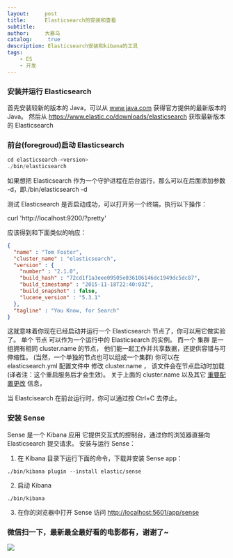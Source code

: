 ```yaml
---
layout:     post
title:      Elasticsearch的安装和查看
subtitle:   
author:     大暴马
catalog: 	 true
description: Elasticsearch安装和kibana的工具
tags:
    - ES
    - 开发
---
```


### 安装并运行 Elasticsearch

首先安装较新的版本的 Java，可以从 www.java.com 获得官方提供的最新版本的 Java。
然后从 <https://www.elastic.co/downloads/elasticsearch> 获取最新版本的 Elasticsearch


### 前台(foregroud)启动 Elasticsearch

```js
cd elasticsearch-<version>
./bin/elasticsearch  
```
如果想把 Elasticsearch 作为一个守护进程在后台运行，那么可以在后面添加参数 -d，即./bin/elasticsearch -d

测试 Elasticsearch 是否启动成功，可以打开另一个终端，执行以下操作：

curl 'http://localhost:9200/?pretty'

应该得到和下面类似的响应：

```json
{
  "name" : "Tom Foster",
  "cluster_name" : "elasticsearch",
  "version" : {
    "number" : "2.1.0",
    "build_hash" : "72cd1f1a3eee09505e036106146dc1949dc5dc87",
    "build_timestamp" : "2015-11-18T22:40:03Z",
    "build_snapshot" : false,
    "lucene_version" : "5.3.1"
  },
  "tagline" : "You Know, for Search"
}
```

这就意味着你现在已经启动并运行一个 Elasticsearch 节点了，你可以用它做实验了。 
单个 节点 可以作为一个运行中的 Elasticsearch 的实例。 
而一个 集群 是一组拥有相同 cluster.name 的节点， 他们能一起工作并共享数据，还提供容错与可伸缩性。
(当然，一个单独的节点也可以组成一个集群) 你可以在 elasticsearch.yml 配置文件中 修改 cluster.name ，
该文件会在节点启动时加载 (译者注：这个重启服务后才会生效)。 
关于上面的 cluster.name 以及其它 [重要配置更改](https://elasticsearch.cn/book/elasticsearch_definitive_guide_2.x/important-configuration-changes.html) 信息， 

当 Elastcisearch 在前台运行时，你可以通过按 Ctrl+C 去停止。

### 安装 Sense
Sense 是一个 Kibana 应用 它提供交互式的控制台，通过你的浏览器直接向 Elasticsearch 提交请求。
安装与运行 Sense：
1. 在 Kibana 目录下运行下面的命令，下载并安装 Sense app：
```shell
./bin/kibana plugin --install elastic/sense 
```
2. 启动 Kibana
```shell
./bin/kibana
```
3. 在你的浏览器中打开 Sense
  访问 <http://localhost:5601/app/sense>

### 微信扫一下，最新最全最好看的电影都有，谢谢了~
 ![](https://open.weixin.qq.com/qr/code?username=zhihuishangye)